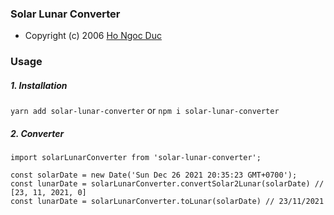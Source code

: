 ### Solar Lunar Converter

- Copyright (c) 2006 [Ho Ngoc Duc](http://www.informatik.uni-leipzig.de/~duc/amlich)

### Usage

##### 1. Installation

`yarn add solar-lunar-converter`
or
`npm i solar-lunar-converter`

##### 2. Converter

```
import solarLunarConverter from 'solar-lunar-converter';

const solarDate = new Date('Sun Dec 26 2021 20:35:23 GMT+0700');
const lunarDate = solarLunarConverter.convertSolar2Lunar(solarDate) // [23, 11, 2021, 0]
const lunarDate = solarLunarConverter.toLunar(solarDate) // 23/11/2021
```
